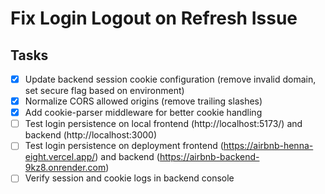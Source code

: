 # Fix Login Logout on Refresh Issue

## Tasks

- [x] Update backend session cookie configuration (remove invalid domain, set secure flag based on environment)
- [x] Normalize CORS allowed origins (remove trailing slashes)
- [x] Add cookie-parser middleware for better cookie handling
- [ ] Test login persistence on local frontend (http://localhost:5173/) and backend (http://localhost:3000)
- [ ] Test login persistence on deployment frontend (https://airbnb-henna-eight.vercel.app/) and backend (https://airbnb-backend-9kz8.onrender.com)
- [ ] Verify session and cookie logs in backend console
